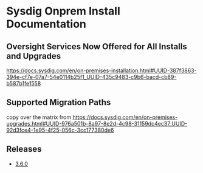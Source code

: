 # Sysdig Onprem Install Documentation

## Oversight Services Now Offered for All Installs and Upgrades

https://docs.sysdig.com/en/on-premises-installation.html#UUID-387f3863-394e-cf7e-07a7-54e0114b25f1_UUID-435c9483-c9b6-bacd-cb89-b587b1fe1558

## Supported Migration Paths
copy over the matrix from https://docs.sysdig.com/en/on-premises-upgrades.html#UUID-976a501b-8a97-8e2d-4c98-31159dc4ec37_UUID-92d3fce4-1e95-4f25-056c-3cc177380de6

## Releases
* [3.6.0](https://github.com/draios/onprem-install-docs/blob/release/3.6.0/README.md)
